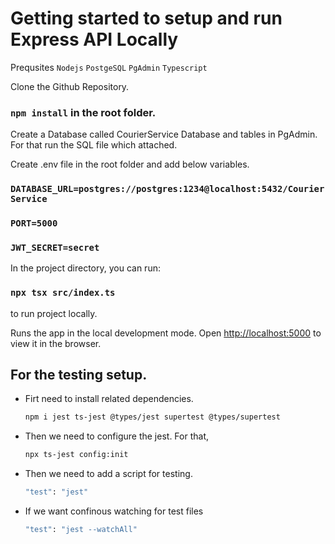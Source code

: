 # Getting started to setup and run Express API Locally

Prequsites
`Nodejs`
`PostgeSQL`
`PgAdmin`
`Typescript`

Clone the Github Repository.

### `npm install` in the root folder.

Create a Database called CourierService Database and tables in PgAdmin.
For that run the SQL file which attached.

Create .env file in the root folder and add below variables.
### `DATABASE_URL=postgres://postgres:1234@localhost:5432/CourierService`
### `PORT=5000`
### `JWT_SECRET=secret`

In the project directory, you can run:
### `npx tsx src/index.ts` 
to run project locally.

Runs the app in the local development mode.
Open [http://localhost:5000](http://localhost:5000) to view it in the browser.

## For the testing setup. 

-  Firt need to install related dependencies.
    ```bash
    npm i jest ts-jest @types/jest supertest @types/supertest

- Then we need to configure the jest. For that,
    ```bash
    npx ts-jest config:init

- Then we need to add a script for testing.
    ```bash
    "test": "jest"

- If we want confinous watching for test files
    ```bash
    "test": "jest --watchAll"


